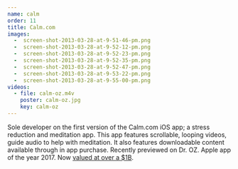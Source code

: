 ```yaml
---
name: calm
order: 11 
title: Calm.com
images:
  -  screen-shot-2013-03-28-at-9-51-46-pm.png      
  -  screen-shot-2013-03-28-at-9-52-12-pm.png      
  -  screen-shot-2013-03-28-at-9-52-23-pm.png      
  -  screen-shot-2013-03-28-at-9-52-35-pm.png      
  -  screen-shot-2013-03-28-at-9-52-47-pm.png      
  -  screen-shot-2013-03-28-at-9-53-22-pm.png      
  -  screen-shot-2013-03-28-at-9-55-00-pm.png      
videos:
  - file: calm-oz.m4v
    poster: calm-oz.jpg
    key: calm-oz
---
```

Sole developer on the first version of the Calm.com iOS app; a stress reduction and meditation app. This app features scrollable, looping videos, guide audio to help with meditation. It also features downloadable content available through in app purchase. Recently previewed on Dr. OZ. Apple app of the year 2017. Now [valued at over a $1B](https://venturebeat.com/2019/02/06/the-meditation-unicorn-calm-raises-88-million-at-1-billion-valuation/).
